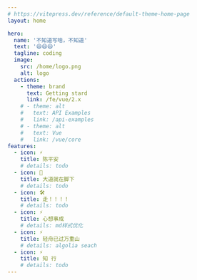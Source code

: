 ```yaml
---
# https://vitepress.dev/reference/default-theme-home-page
layout: home

hero:
  name: '不知道写啥，不知道'
  text: '😄😄😄'
  tagline: coding
  image:
    src: /home/logo.png
    alt: logo
  actions:
    - theme: brand
      text: Getting stard
      link: /fe/vue/2.x
    # - theme: alt
    #   text: API Examples
    #   link: /api-examples
    # - theme: alt
    #   text: Vue
    #   link: /vue/core
features:
  - icon: ⚡️
    title: 陈平安
    # details: todo
  - icon: 🖖
    title: 大道就在脚下
    # details: todo
  - icon: 🛠️
    title: 走！！！！
    # details: todo
  - icon: ⚡️
    title: 心想事成
    # details: md样式优化
  - icon: ⚡️
    title: 轻舟已过万重山
    # details: algolia seach
  - icon: ⚡️
    title: 知 行
    # details: todo
---
```

